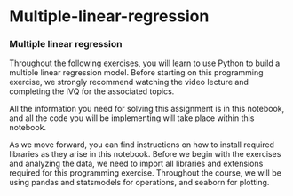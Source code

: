 # Multiple-linear-regression

### Multiple linear regression
Throughout the following exercises, you will learn to use Python to build a multiple linear regression model. Before starting on this programming exercise, we strongly recommend watching the video lecture and completing the IVQ for the associated topics.

All the information you need for solving this assignment is in this notebook, and all the code you will be implementing will take place within this notebook.

As we move forward, you can find instructions on how to install required libraries as they arise in this notebook. Before we begin with the exercises and analyzing the data, we need to import all libraries and extensions required for this programming exercise. Throughout the course, we will be using pandas and statsmodels for operations, and seaborn for plotting.
